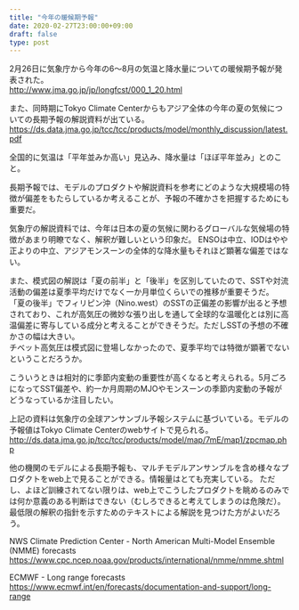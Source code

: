 ```yaml
---
title: "今年の暖候期予報"
date: 2020-02-27T23:00:00+09:00
draft: false
type: post
---
```


2月26日に気象庁から今年の6～8月の気温と降水量についての暖候期予報が発表された。<br>
http://www.jma.go.jp/jp/longfcst/000_1_20.html

また、同時期にTokyo Climate Centerからもアジア全体の今年の夏の気候についての長期予報の解説資料が出ている。<br>
https://ds.data.jma.go.jp/tcc/tcc/products/model/monthly_discussion/latest.pdf

全国的に気温は「平年並みか高い」見込み、降水量は「ほぼ平年並み」とのこと。

長期予報では、モデルのプロダクトや解説資料を参考にどのような大規模場の特徴が偏差をもたらしているか考えることが、予報の不確かさを把握するためにも重要だ。

気象庁の解説資料では、今年は日本の夏の気候に関わるグローバルな気候場の特徴があまり明瞭でなく、解釈が難しいという印象だ。
ENSOは中立、IODはやや正よりの中立、アジアモンスーンの全体的な降水量もそれほど顕著な偏差ではない。

また、模式図の解説は「夏の前半」と「後半」を区別していたので、SSTや対流活動の偏差は夏季平均だけでなく一か月単位くらいでの推移が重要そうだ。
「夏の後半」でフィリピン沖（Nino.west）のSSTの正偏差の影響が出ると予想されており、これが高気圧の微妙な張り出しを通して全球的な温暖化とは別に高温偏差に寄与している成分と考えることができそうだ。ただしSSTの予想の不確かさの幅は大きい。<br>
チベット高気圧は模式図に登場しなかったので、夏季平均では特徴が顕著でないということだろうか。

こういうときは相対的に季節内変動の重要性が高くなると考えられる。5月ごろになってSST偏差や、約一か月周期のMJOやモンスーンの季節内変動の予報がどうなっているか注目したい。


上記の資料は気象庁の全球アンサンブル予報システムに基づいている。モデルの予報値はTokyo Climate Centerのwebサイトで見られる。<br>
http://ds.data.jma.go.jp/tcc/tcc/products/model/map/7mE/map1/zpcmap.php

他の機関のモデルによる長期予報も、マルチモデルアンサンブルを含め様々なプロダクトをweb上で見ることができる。情報量はとても充実している。
ただし、よほど訓練されてない限りは、web上でこうしたプロダクトを眺めるのみでは何か意義のある判断はできない（むしろできると考えてしまうのは危険だ）。
最低限の解釈の指針を示すためのテキストによる解説を見つけた方がよいだろう。

NWS Climate Prediction Center - North American Multi-Model Ensemble (NMME) forecasts<br>
https://www.cpc.ncep.noaa.gov/products/international/nmme/nmme.shtml

ECMWF - Long range forecasts<br>
https://www.ecmwf.int/en/forecasts/documentation-and-support/long-range

